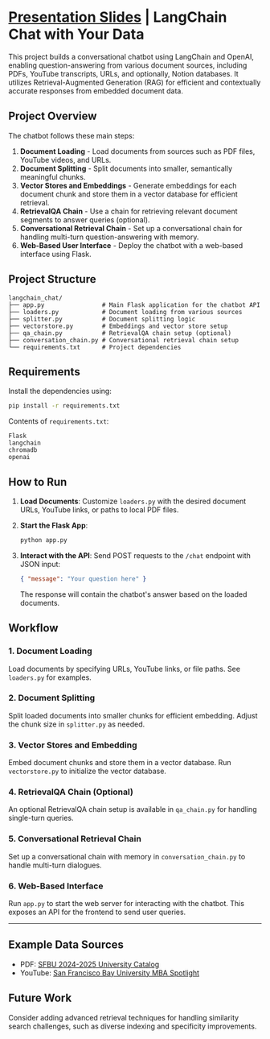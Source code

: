 # [Presentation Slides](https://docs.google.com/presentation/d/1ADWtg1BlQxrdz2mq7gHSkfWHPJr2jywobHXdAF3YRYs/edit?usp=sharing) | LangChain Chat with Your Data

This project builds a conversational chatbot using LangChain and OpenAI, enabling question-answering from various document sources, including PDFs, YouTube transcripts, URLs, and optionally, Notion databases. It utilizes Retrieval-Augmented Generation (RAG) for efficient and contextually accurate responses from embedded document data.

## Project Overview

The chatbot follows these main steps:

1. **Document Loading** - Load documents from sources such as PDF files, YouTube videos, and URLs.
2. **Document Splitting** - Split documents into smaller, semantically meaningful chunks.
3. **Vector Stores and Embeddings** - Generate embeddings for each document chunk and store them in a vector database for efficient retrieval.
4. **RetrievalQA Chain** - Use a chain for retrieving relevant document segments to answer queries (optional).
5. **Conversational Retrieval Chain** - Set up a conversational chain for handling multi-turn question-answering with memory.
6. **Web-Based User Interface** - Deploy the chatbot with a web-based interface using Flask.

## Project Structure

```
langchain_chat/
├── app.py                # Main Flask application for the chatbot API
├── loaders.py            # Document loading from various sources
├── splitter.py           # Document splitting logic
├── vectorstore.py        # Embeddings and vector store setup
├── qa_chain.py           # RetrievalQA chain setup (optional)
├── conversation_chain.py # Conversational retrieval chain setup
└── requirements.txt      # Project dependencies
```

## Requirements

Install the dependencies using:

```bash
pip install -r requirements.txt
```

Contents of `requirements.txt`:
```
Flask
langchain
chromadb
openai
```

## How to Run

1. **Load Documents**: Customize `loaders.py` with the desired document URLs, YouTube links, or paths to local PDF files.
2. **Start the Flask App**:

    ```bash
    python app.py
    ```

3. **Interact with the API**: Send POST requests to the `/chat` endpoint with JSON input:
   
   ```json
   { "message": "Your question here" }
   ```

   The response will contain the chatbot's answer based on the loaded documents.

## Workflow

### 1. Document Loading

Load documents by specifying URLs, YouTube links, or file paths. See `loaders.py` for examples.

### 2. Document Splitting

Split loaded documents into smaller chunks for efficient embedding. Adjust the chunk size in `splitter.py` as needed.

### 3. Vector Stores and Embedding

Embed document chunks and store them in a vector database. Run `vectorstore.py` to initialize the vector database.

### 4. RetrievalQA Chain (Optional)

An optional RetrievalQA chain setup is available in `qa_chain.py` for handling single-turn queries.

### 5. Conversational Retrieval Chain

Set up a conversational chain with memory in `conversation_chain.py` to handle multi-turn dialogues.

### 6. Web-Based Interface

Run `app.py` to start the web server for interacting with the chatbot. This exposes an API for the frontend to send user queries.

---

## Example Data Sources

- PDF: [SFBU 2024-2025 University Catalog](https://www.sfbu.edu/sites/default/files/Documents/sfbu-2024-2025-university-catalog-8-20-2024.pdf)
- YouTube: [San Francisco Bay University MBA Spotlight](https://www.youtube.com/watch?v=kuZNIvdwnMc)

## Future Work

Consider adding advanced retrieval techniques for handling similarity search challenges, such as diverse indexing and specificity improvements.

